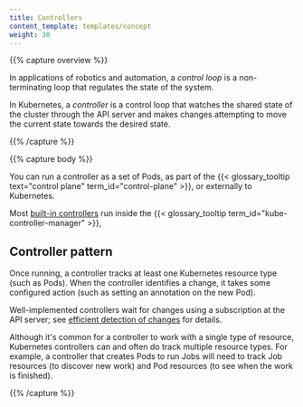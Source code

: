 ```yaml
---
title: Controllers
content_template: templates/concept
weight: 30
---
```


{{% capture overview %}}

In applications of robotics and automation, a _control loop_ is
a non-terminating loop that regulates the state of the system.

In Kubernetes, a _controller_ is a control loop that watches the shared state
of the cluster through the API server and makes changes attempting to
move the current state towards the desired state.

{{% /capture %}}


{{% capture body %}}

You can run a controller as a set of Pods, as part of the
{{< glossary_tooltip text="control plane" term_id="control-plane" >}},
or externally to Kubernetes.

Most [built-in controllers](/docs/reference/controllers/built-in/) run inside
the {{< glossary_tooltip term_id="kube-controller-manager" >}},

## Controller pattern

Once running, a controller tracks at least one Kubernetes resource type (such as Pods).
When the controller identifies a change, it takes some configured action (such as setting
an annotation on the new Pod).

Well-implemented controllers wait for changes using a subscription at the API server;
see [efficient detection of changes](/docs/reference/using-api/api-concepts/#efficient-detection-of-changes)
for details.

Although it's common for a controller to work with a single type of resource,
Kubernetes controllers can and often do track multiple resource types.
For example, a controller that creates Pods to run Jobs will need to track Job
resources (to discover new work) and Pod resources (to see when the work is finished).

{{% /capture %}}

